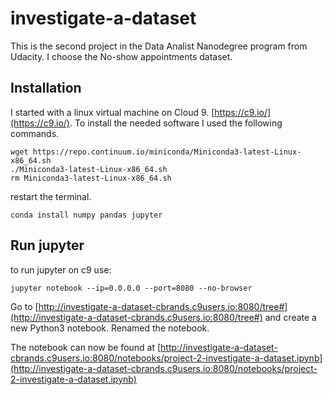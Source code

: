 # investigate-a-dataset
This is the second project in the Data Analist Nanodegree program from Udacity.
I choose the No-show appointments dataset.

## Installation
I started with a linux virtual machine on Cloud 9. [https://c9.io/](https://c9.io/).
To install the needed software I used the following commands.
```
wget https://repo.continuum.io/miniconda/Miniconda3-latest-Linux-x86_64.sh
./Miniconda3-latest-Linux-x86_64.sh
rm Miniconda3-latest-Linux-x86_64.sh
```
restart the terminal.
```
conda install numpy pandas jupyter
```

## Run jupyter
to run jupyter on c9 use:
```
jupyter notebook --ip=0.0.0.0 --port=8080 --no-browser
```
Go to [http://investigate-a-dataset-cbrands.c9users.io:8080/tree#](http://investigate-a-dataset-cbrands.c9users.io:8080/tree#)
and create a new Python3 notebook. Renamed the notebook. 

The notebook can now be found at [http://investigate-a-dataset-cbrands.c9users.io:8080/notebooks/project-2-investigate-a-dataset.ipynb](http://investigate-a-dataset-cbrands.c9users.io:8080/notebooks/project-2-investigate-a-dataset.ipynb)